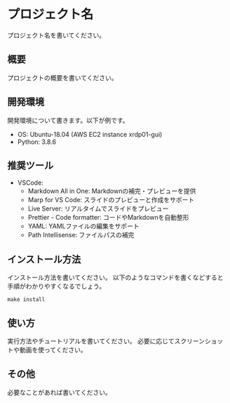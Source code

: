# プロジェクト名
プロジェクト名を書いてください。

## 概要
プロジェクトの概要を書いてください。

## 開発環境
開発環境について書きます。以下が例です。

- OS: Ubuntu-18.04 (AWS EC2 instance xrdp01-gui)
- Python: 3.8.6

## 推奨ツール

- VSCode:
  - Markdown All in One: Markdownの補完・プレビューを提供
  - Marp for VS Code: スライドのプレビューと作成をサポート
  - Live Server: リアルタイムでスライドをプレビュー
  - Prettier - Code formatter: コードやMarkdownを自動整形
  - YAML: YAMLファイルの編集をサポート
  - Path Intellisense: ファイルパスの補完

## インストール方法
インストール方法を書いてください。
以下のようなコマンドを書くなどすると手順がわかりやすくなるでしょう。

```
make install
```

## 使い方
実行方法やチュートリアルを書いてください。
必要に応じてスクリーンショットや動画を使ってください。

## その他
必要なことがあれば書いてください。

